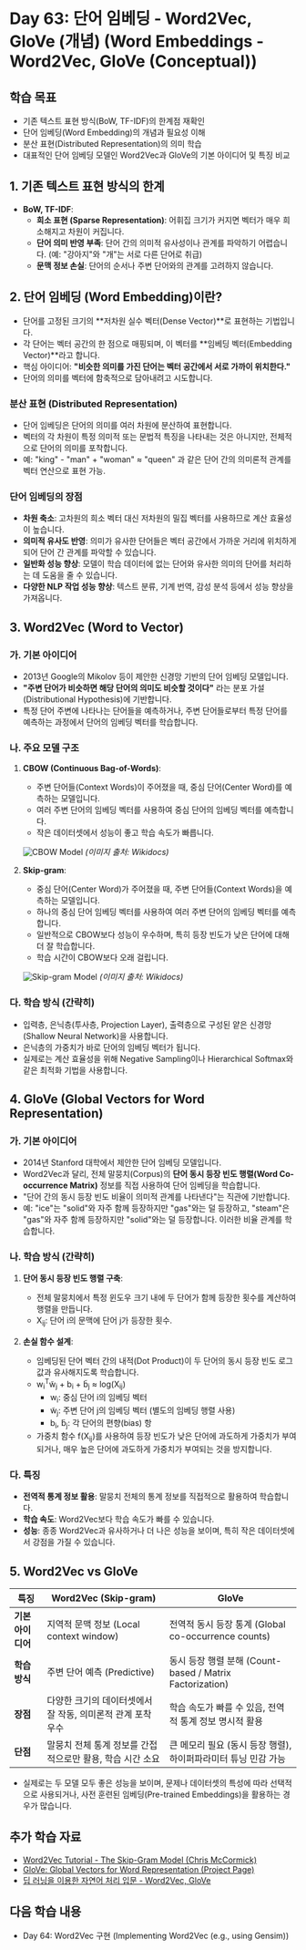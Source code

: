 # Day 63: 단어 임베딩 - Word2Vec, GloVe (개념) (Word Embeddings - Word2Vec, GloVe (Conceptual))

## 학습 목표
- 기존 텍스트 표현 방식(BoW, TF-IDF)의 한계점 재확인
- 단어 임베딩(Word Embedding)의 개념과 필요성 이해
- 분산 표현(Distributed Representation)의 의미 학습
- 대표적인 단어 임베딩 모델인 Word2Vec과 GloVe의 기본 아이디어 및 특징 비교

## 1. 기존 텍스트 표현 방식의 한계
- **BoW, TF-IDF**:
    - **희소 표현 (Sparse Representation)**: 어휘집 크기가 커지면 벡터가 매우 희소해지고 차원이 커집니다.
    - **단어 의미 반영 부족**: 단어 간의 의미적 유사성이나 관계를 파악하기 어렵습니다. (예: "강아지"와 "개"는 서로 다른 단어로 취급)
    - **문맥 정보 손실**: 단어의 순서나 주변 단어와의 관계를 고려하지 않습니다.

## 2. 단어 임베딩 (Word Embedding)이란?
- 단어를 고정된 크기의 **저차원 실수 벡터(Dense Vector)**로 표현하는 기법입니다.
- 각 단어는 벡터 공간의 한 점으로 매핑되며, 이 벡터를 **임베딩 벡터(Embedding Vector)**라고 합니다.
- 핵심 아이디어: **"비슷한 의미를 가진 단어는 벡터 공간에서 서로 가까이 위치한다."**
- 단어의 의미를 벡터에 함축적으로 담아내려고 시도합니다.

### 분산 표현 (Distributed Representation)
- 단어 임베딩은 단어의 의미를 여러 차원에 분산하여 표현합니다.
- 벡터의 각 차원이 특정 의미적 또는 문법적 특징을 나타내는 것은 아니지만, 전체적으로 단어의 의미를 포착합니다.
- 예: "king" - "man" + "woman" ≈ "queen" 과 같은 단어 간의 의미론적 관계를 벡터 연산으로 표현 가능.

### 단어 임베딩의 장점
- **차원 축소**: 고차원의 희소 벡터 대신 저차원의 밀집 벡터를 사용하므로 계산 효율성이 높습니다.
- **의미적 유사도 반영**: 의미가 유사한 단어들은 벡터 공간에서 가까운 거리에 위치하게 되어 단어 간 관계를 파악할 수 있습니다.
- **일반화 성능 향상**: 모델이 학습 데이터에 없는 단어와 유사한 의미의 단어를 처리하는 데 도움을 줄 수 있습니다.
- **다양한 NLP 작업 성능 향상**: 텍스트 분류, 기계 번역, 감성 분석 등에서 성능 향상을 가져옵니다.

## 3. Word2Vec (Word to Vector)

### 가. 기본 아이디어
- 2013년 Google의 Mikolov 등이 제안한 신경망 기반의 단어 임베딩 모델입니다.
- **"주변 단어가 비슷하면 해당 단어의 의미도 비슷할 것이다"** 라는 분포 가설(Distributional Hypothesis)에 기반합니다.
- 특정 단어 주변에 나타나는 단어들을 예측하거나, 주변 단어들로부터 특정 단어를 예측하는 과정에서 단어의 임베딩 벡터를 학습합니다.

### 나. 주요 모델 구조
1.  **CBOW (Continuous Bag-of-Words)**:
    - 주변 단어들(Context Words)이 주어졌을 때, 중심 단어(Center Word)를 예측하는 모델입니다.
    - 여러 주변 단어의 임베딩 벡터를 사용하여 중심 단어의 임베딩 벡터를 예측합니다.
    - 작은 데이터셋에서 성능이 좋고 학습 속도가 빠릅니다.

    ![CBOW Model](https://wikidocs.net/images/page/22660/cbow_image.PNG)
    *(이미지 출처: Wikidocs)*

2.  **Skip-gram**:
    - 중심 단어(Center Word)가 주어졌을 때, 주변 단어들(Context Words)을 예측하는 모델입니다.
    - 하나의 중심 단어 임베딩 벡터를 사용하여 여러 주변 단어의 임베딩 벡터를 예측합니다.
    - 일반적으로 CBOW보다 성능이 우수하며, 특히 등장 빈도가 낮은 단어에 대해 더 잘 학습합니다.
    - 학습 시간이 CBOW보다 오래 걸립니다.

    ![Skip-gram Model](https://wikidocs.net/images/page/22660/skipgram_image.PNG)
    *(이미지 출처: Wikidocs)*

### 다. 학습 방식 (간략히)
- 입력층, 은닉층(투사층, Projection Layer), 출력층으로 구성된 얕은 신경망(Shallow Neural Network)을 사용합니다.
- 은닉층의 가중치가 바로 단어의 임베딩 벡터가 됩니다.
- 실제로는 계산 효율성을 위해 Negative Sampling이나 Hierarchical Softmax와 같은 최적화 기법을 사용합니다.

## 4. GloVe (Global Vectors for Word Representation)

### 가. 기본 아이디어
- 2014년 Stanford 대학에서 제안한 단어 임베딩 모델입니다.
- Word2Vec과 달리, 전체 말뭉치(Corpus)의 **단어 동시 등장 빈도 행렬(Word Co-occurrence Matrix)** 정보를 직접 사용하여 단어 임베딩을 학습합니다.
- "단어 간의 동시 등장 빈도 비율이 의미적 관계를 나타낸다"는 직관에 기반합니다.
- 예: "ice"는 "solid"와 자주 함께 등장하지만 "gas"와는 덜 등장하고, "steam"은 "gas"와 자주 함께 등장하지만 "solid"와는 덜 등장합니다. 이러한 비율 관계를 학습합니다.

### 나. 학습 방식 (간략히)
1.  **단어 동시 등장 빈도 행렬 구축**:
    - 전체 말뭉치에서 특정 윈도우 크기 내에 두 단어가 함께 등장한 횟수를 계산하여 행렬을 만듭니다.
    - X<sub>ij</sub>: 단어 i의 문맥에 단어 j가 등장한 횟수.

2.  **손실 함수 설계**:
    - 임베딩된 단어 벡터 간의 내적(Dot Product)이 두 단어의 동시 등장 빈도 로그값과 유사해지도록 학습합니다.
    - w<sub>i</sub><sup>T</sup>w̃<sub>j</sub> + b<sub>i</sub> + b̃<sub>j</sub> ≈ log(X<sub>ij</sub>)
        - w<sub>i</sub>: 중심 단어 i의 임베딩 벡터
        - w̃<sub>j</sub>: 주변 단어 j의 임베딩 벡터 (별도의 임베딩 행렬 사용)
        - b<sub>i</sub>, b̃<sub>j</sub>: 각 단어의 편향(bias) 항
    - 가중치 함수 f(X<sub>ij</sub>)를 사용하여 등장 빈도가 낮은 단어에 과도하게 가중치가 부여되거나, 매우 높은 단어에 과도하게 가중치가 부여되는 것을 방지합니다.

### 다. 특징
- **전역적 통계 정보 활용**: 말뭉치 전체의 통계 정보를 직접적으로 활용하여 학습합니다.
- **학습 속도**: Word2Vec보다 학습 속도가 빠를 수 있습니다.
- **성능**: 종종 Word2Vec과 유사하거나 더 나은 성능을 보이며, 특히 작은 데이터셋에서 강점을 가질 수 있습니다.

## 5. Word2Vec vs GloVe

| 특징             | Word2Vec (Skip-gram)                                  | GloVe                                                     |
| ---------------- | ----------------------------------------------------- | --------------------------------------------------------- |
| **기본 아이디어**  | 지역적 문맥 정보 (Local context window)               | 전역적 동시 등장 통계 (Global co-occurrence counts)         |
| **학습 방식**    | 주변 단어 예측 (Predictive)                             | 동시 등장 행렬 분해 (Count-based / Matrix Factorization)    |
| **장점**         | 다양한 크기의 데이터셋에서 잘 작동, 의미론적 관계 포착 우수 | 학습 속도가 빠를 수 있음, 전역적 통계 정보 명시적 활용        |
| **단점**         | 말뭉치 전체 통계 정보를 간접적으로만 활용, 학습 시간 소요   | 큰 메모리 필요 (동시 등장 행렬), 하이퍼파라미터 튜닝 민감 가능 |

- 실제로는 두 모델 모두 좋은 성능을 보이며, 문제나 데이터셋의 특성에 따라 선택적으로 사용되거나, 사전 훈련된 임베딩(Pre-trained Embeddings)을 활용하는 경우가 많습니다.

## 추가 학습 자료
- [Word2Vec Tutorial - The Skip-Gram Model (Chris McCormick)](http://mccormickml.com/2016/04/19/word2vec-tutorial-the-skip-gram-model/)
- [GloVe: Global Vectors for Word Representation (Project Page)](https://nlp.stanford.edu/projects/glove/)
- [딥 러닝을 이용한 자연어 처리 입문 - Word2Vec, GloVe](https://wikidocs.net/22660)

## 다음 학습 내용
- Day 64: Word2Vec 구현 (Implementing Word2Vec (e.g., using Gensim))
